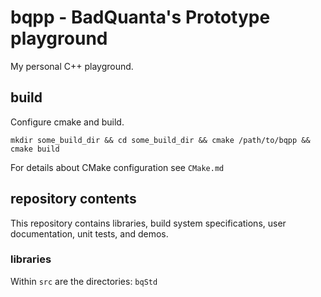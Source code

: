 # bqpp - BadQuanta's Prototype playground

My personal C++ playground.

## build

Configure cmake and build.

    mkdir some_build_dir && cd some_build_dir && cmake /path/to/bqpp && cmake build

For details about CMake configuration see `CMake.md`

## repository contents

This repository contains libraries, build system specifications, user documentation, unit tests, and demos.

### libraries

Within `src` are the directories: `bqStd`
